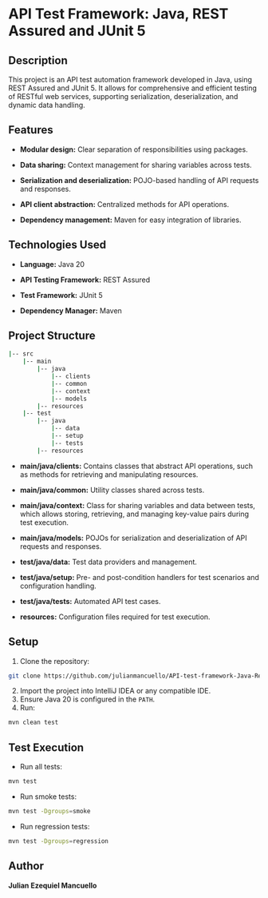 # API Test Framework: Java, REST Assured and JUnit 5

## Description

This project is an API test automation framework developed in Java, using REST Assured and JUnit 5. It allows for comprehensive and efficient testing of RESTful web services, supporting serialization, deserialization, and dynamic data handling.

## Features

- **Modular design:** Clear separation of responsibilities using packages.

- **Data sharing:** Context management for sharing variables across tests.

- **Serialization and deserialization:** POJO-based handling of API requests and responses.

- **API client abstraction:** Centralized methods for API operations.

- **Dependency management:** Maven for easy integration of libraries.

## Technologies Used

- **Language:** Java 20

- **API Testing Framework:** REST Assured

- **Test Framework:** JUnit 5

- **Dependency Manager:** Maven

## Project Structure
```bash
|-- src
    |-- main
        |-- java
            |-- clients
            |-- common
            |-- context
            |-- models
        |-- resources
    |-- test
        |-- java
            |-- data
            |-- setup
            |-- tests
        |-- resources
```
- **main/java/clients:** Contains classes that abstract API operations, such as methods for retrieving and manipulating resources.

- **main/java/common:** Utility classes shared across tests.

- **main/java/context:** Class for sharing variables and data between tests, which allows storing, retrieving, and managing key-value pairs during test execution.

- **main/java/models:** POJOs for serialization and deserialization of API requests and responses.

- **test/java/data:** Test data providers and management.

- **test/java/setup:** Pre- and post-condition handlers for test scenarios and configuration handling.

- **test/java/tests:** Automated API test cases.

- **resources:** Configuration files required for test execution.

## Setup

1. Clone the repository:
```bash
git clone https://github.com/julianmancuello/API-test-framework-Java-RestAssured.git
```
2. Import the project into IntelliJ IDEA or any compatible IDE.
3. Ensure Java 20 is configured in the ```PATH```.
4. Run:
```bash
mvn clean test
```

## Test Execution

- Run all tests:
```bash
mvn test
```
- Run smoke tests:
```bash
mvn test -Dgroups=smoke
```
- Run regression tests:
```bash
mvn test -Dgroups=regression
```

## Author
**Julian Ezequiel Mancuello**








